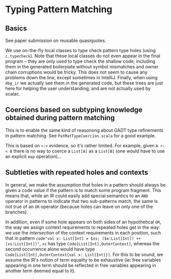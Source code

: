 # Typing Pattern Matching


## Basics

See paper submission on reusable quasiquotes.

We use on-the-fly local classes to type check pattern type holes (using `c.typecheck`).
Note that these local classes do not even appear in the final program 
– they are only used to type check the shallow code; 
including them in the generated boilerplate without symbol mismatches and owner chain corruptions would be tricky.
This does not seem to cause any problems down the line, 
except sometimes in IntelliJ.
Finally, when using `dbg_ir` we actually see them in the generated code, 
but these trees are just here for helping the user understanding, 
and are not actually used by scalac.


## Coercions based on subtyping knowledge obtained during pattern matching

This is to enable the same kind of reasonong about GADT type refinements in pattern matching.
See `PatMatTypeCoercion.scala` for a good example.

This is based on `<:<` evidence, so it's rather limited. 
For example, given `A <:< B` there is no way to coerce a `List[A]` as a `List[B]`
(one would have to use an explicit `map` operation)...



## Subtleties with repeated holes and contexts

In general, we make the assumption that holes in a pattern should always
be given a code value if the pattern is to match some program fragment.
This means that, while an IR could easily add special semantics to an
`AND` operator in patterns to indicate that two sub-patterns match,
the same is not true of an `OR` operator
(because holes can leave on only one of the branches).

In addition, even if some hole appears
on both sides of an hypothetical `OR`,
the way we assign context requirements to repeated holes get in the way:
we use the _intersection_ of the context requirements in each position,
such that in pattern `code"val x: List[Int] = $xs; ($e:List[Int]) ++ (xs:List[Int])"`,
`xs` has type `Code[List[Int],OuterContext]`,
whereas the second occurrence alone would have type `Code[List[Int],OuterContext{val x: List[Int]}]`.
For this to be sound, we assume the IR's notion of term equality to be exhaustive (ie: free variables appearing in one
term should be reflected in free variables appearing in another term deemed equal to it).


